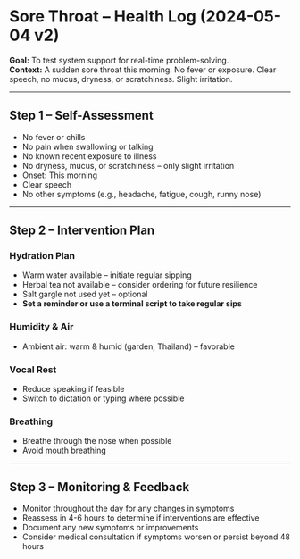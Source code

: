 # Sore Throat – Health Log (2024-05-04 v2)

**Goal:** To test system support for real-time problem-solving.  
**Context:** A sudden sore throat this morning. No fever or exposure. Clear speech, no mucus, dryness, or scratchiness. Slight irritation.

---

## Step 1 – Self-Assessment

- No fever or chills  
- No pain when swallowing or talking  
- No known recent exposure to illness  
- No dryness, mucus, or scratchiness – only slight irritation  
- Onset: This morning  
- Clear speech  
- No other symptoms (e.g., headache, fatigue, cough, runny nose)

---

## Step 2 – Intervention Plan

### Hydration Plan

- Warm water available – initiate regular sipping
- Herbal tea not available – consider ordering for future resilience
- Salt gargle not used yet – optional
- **Set a reminder or use a terminal script to take regular sips**

### Humidity & Air

- Ambient air: warm & humid (garden, Thailand) – favorable

### Vocal Rest

- Reduce speaking if feasible  
- Switch to dictation or typing where possible  

### Breathing

- Breathe through the nose when possible  
- Avoid mouth breathing

---

## Step 3 – Monitoring & Feedback

- Monitor throughout the day for any changes in symptoms
- Reassess in 4-6 hours to determine if interventions are effective
- Document any new symptoms or improvements
- Consider medical consultation if symptoms worsen or persist beyond 48 hours
